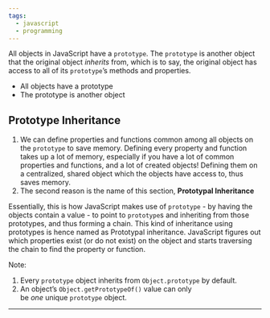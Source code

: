 ```yaml
---
tags:
  - javascript
  - programming
---
```

All objects in JavaScript have a `prototype`. The `prototype` is another object that the original object _inherits_ from, which is to say, the original object has access to all of its `prototype`’s methods and properties.

- All objects have a prototype
- The prototype is another object

## Prototype Inheritance

1. We can define properties and functions common among all objects on the `prototype` to save memory. Defining every property and function takes up a lot of memory, especially if you have a lot of common properties and functions, and a lot of created objects! Defining them on a centralized, shared object which the objects have access to, thus saves memory.
2. The second reason is the name of this section, **Prototypal Inheritance**

Essentially, this is how JavaScript makes use of `prototype` - by having the objects contain a value - to point to `prototype`s and inheriting from those prototypes, and thus forming a chain. This kind of inheritance using prototypes is hence named as Prototypal inheritance. JavaScript figures out which properties exist (or do not exist) on the object and starts traversing the chain to find the property or function.

Note:

1. Every `prototype` object inherits from `Object.prototype` by default.
2. An object’s `Object.getPrototypeOf()` value can only be _one_ unique `prototype` object.

---

